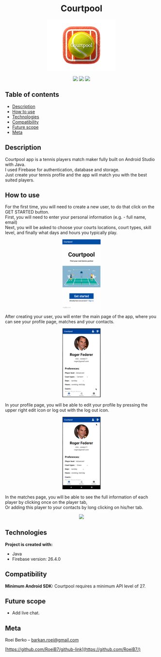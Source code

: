 <p>
<h1 align="center"> Courtpool</h1>
</p>

<p align="center">
<img src="./readme_assets/courtpool_splash.png" width="45%">
</p>

<p align="center">
  <img src="https://img.shields.io/badge/made%20by-roeib7-blue">
  <img src="https://img.shields.io/badge/Java-100%25-brightgreen">
  <img src="https://img.shields.io/badge/android%20studio-4.2-green">
</p>

## Table of contents
* [Description](#description)
* [How to use](#How-to-use)
* [Technologies](#technologies)
* [Compatibility](#compatibility)
* [Future scope](#future-scope)
* [Meta](#meta)



## Description
Courtpool app is a tennis players match maker fully built on Android Studio with Java.\
I used Firebase for authentication, database and storage.\
Just create your tennis profile and the app will match you with the best suited players.

## How to use
For the first time, you will need to create a new user, to do that click on the GET STARTED button.\
First, you will need to enter your personal information (e.g. - full name, email)\
Next, you will be asked to choose your courts locations, court types, skill level, and finally what days and hours you typically play. 
<p align="center">
  <img src="./readme_assets/signup.gif" width="25%">
</p>


After creating your user, you will enter the main page of the app, where you can see your profile page, matches and your contacts.

<p align="center">
  <img src="./readme_assets/main.gif" width="25%">
</p>

In your profile page, you will be able to edit your profile by pressing the upper right edit icon or log out with the log out icon.

<p align="center">
  <img src="./readme_assets/edit.gif" width="25%">
</p>


In the matches page, you will be able to see the full information of each player by clicking once on the player tab,\
Or adding this player to your contacts by long clicking on his/her tab.

<p align="center">
  <img src="./readme_assets/matches.gif" width="25%">
</p>


## Technologies
<b>Project is created with:</b>
* Java
* Firebase version: 26.4.0

## Compatibility
<b>Minimum Android SDK:</b> Courtpool requires a minimum API level of 27.

## Future scope

- Add live chat.

## Meta

Roei Berko – barkan.roei@gmail.com


[https://github.com/RoeiB7/github-link](https://github.com/RoeiB7/)
